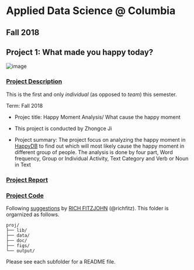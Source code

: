 # Applied Data Science @ Columbia
## Fall 2018
## Project 1: What made you happy today?

![image](figs/title.jpeg)

### [Project Description](doc/)
This is the first and only *individual* (as opposed to *team*) this semester. 

Term: Fall 2018

+ Projec title: Happy Moment Analysis/ What cause the happy moment
+ This project is conducted by Zhongce Ji

+ Project summary: The project focus on analyzing the happy moment in [HappyDB](https://rit-public.github.io/HappyDB/) to find out which will most likely cause the happy moment in different group of people. The analysis is done by four part, Word frequency, Group or Individual Activity, Text Category and Verb or Noun in Text

### [Project Report](doc/Assignment1_Report.html)

### [Project Code](doc/Assignment1_Report.Rmd)

Following [suggestions](http://nicercode.github.io/blog/2013-04-05-projects/) by [RICH FITZJOHN](http://nicercode.github.io/about/#Team) (@richfitz). This folder is orgarnized as follows.

```
proj/
├── lib/
├── data/
├── doc/
├── figs/
└── output/
```

Please see each subfolder for a README file.
